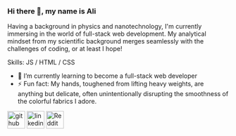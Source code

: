 ### Hi there 👋, my name is Ali
Having a background in physics and nanotechnology, I'm currently immersing in the world of full-stack web development. My analytical mindset from my scientific background merges seamlessly with the challenges of coding, or at least I hope!

Skills:  JS / HTML / CSS

- 🌱 I’m currently learning to become a full-stack web developer 
- ⚡ Fun fact: My hands, toughened from lifting heavy weights,  are anything but delicate, often unintentionally disrupting the smoothness of the colorful fabrics I adore. 


[<img src='https://cdn.jsdelivr.net/npm/simple-icons@3.0.1/icons/github.svg' alt='github' height='40'>](https://github.com/alisafa60)  [<img src='https://cdn.jsdelivr.net/npm/simple-icons@3.0.1/icons/linkedin.svg' alt='linkedin' height='40'>](https://www.linkedin.com/in/https://www.linkedin.com/in/ali-safa-975600a6//)  [<img src='https://cdn.jsdelivr.net/npm/simple-icons@3.0.1/icons/reddit.svg' alt='Reddit' height='40'>](https://www.reddit.com/user/deadfish48)  

